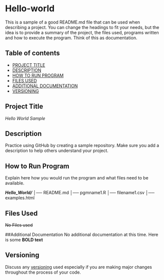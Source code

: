 # Hello-world
This is a sample of a good README.md file that can be used when describing a project. You can change the headings to fit your needs, but the idea is to provide a summary of the project, the files used, programs written and how to execute the program. Think of this as documentation.

## Table of contents

- [PROJECT TITLE](#Project-Title)
- [DESCRIPTION](#Description)
- [HOW TO RUN PROGRAM](#How-to-run-program)
- [FILES USED](#Files-Used)
- [ADDITIONAL DOCUMENTATION](Additional-Documentation)
- [VERSIONING](#Versioning)

## Project Title

*Hello World Sample*

## Description

Practice using GitHub by creating a sample repository. Make sure you add a description to help others understand your project.

## How to Run Program

Explain here how you would run the program and what files need to be available.

***Hello_World/***
│── README.md
│── pgmname1.R
│── filename1.csv
│── examples.html 

## Files Used
~~No Files used~~

##Additional Documentation
No additional documentation at this time. Here is some **BOLD text**

## Versioning
Discuss any <ins>versioning</ins> used especially if you are making major changes throughout the process of your code. 
